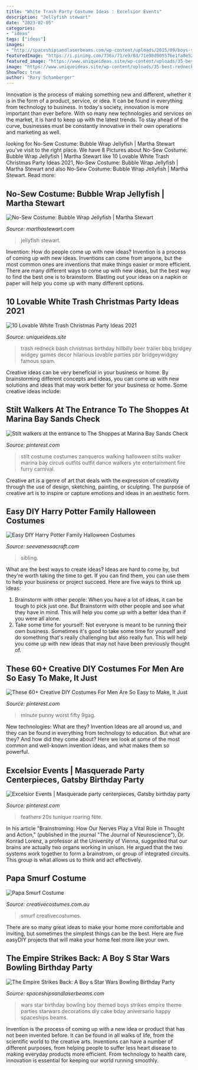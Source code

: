 ```yaml
---
title: "White Trash Party Costume Ideas : Excelsior Events"
description: "Jellyfish stewart"
date: "2023-02-05"
categories:
- "ideas"
tags: ["ideas"]
images:
- "http://spaceshipsandlaserbeams.com/wp-content/uploads/2015/09/boys-star-wars-bowling-birthday-party-ideas.jpg"
featuredImage: "https://i.pinimg.com/736x/71/e9/8d/71e98d905576e1fa0e522249844133cc.jpg"
featured_image: "https://www.uniqueideas.site/wp-content/uploads/35-best-redneck-party-images-on-pinterest-redneck-party-hillbilly.jpg"
image: "https://www.uniqueideas.site/wp-content/uploads/35-best-redneck-party-images-on-pinterest-redneck-party-hillbilly.jpg"
ShowToc: true
author: "Rory Schamberger"
---
```



Innovation is the process of making something new and different, whether it is in the form of a product, service, or idea. It can be found in everything from technology to business. In today's society, innovation is more important than ever before. With so many new technologies and services on the market, it is hard to keep up with the latest trends. To stay ahead of the curve, businesses must be constantly innovative in their own operations and marketing as well.

	

		
looking for No-Sew Costume: Bubble Wrap Jellyfish | Martha Stewart you've visit to the right place. We have 8 Pictures about No-Sew Costume: Bubble Wrap Jellyfish | Martha Stewart like 10 Lovable White Trash Christmas Party Ideas 2021, No-Sew Costume: Bubble Wrap Jellyfish | Martha Stewart and also No-Sew Costume: Bubble Wrap Jellyfish | Martha Stewart. Read more:
		
    
## No-Sew Costume: Bubble Wrap Jellyfish | Martha Stewart

<img loading=lazy src="http://assets.marthastewart.com/styles/wmax-1500/d17/a98318_hal00_mimi/a98318_hal00_mimi_sq.jpg?itok=nBH8YZCn" onerror="this.onerror=null;this.src='https://tse2.mm.bing.net/th?id=OIP.kVxomowLfGwjG1q3fINsAwHaHa&amp;pid=15.1';" alt="No-Sew Costume: Bubble Wrap Jellyfish | Martha Stewart">

_Source: marthastewart.com_

>jellyfish stewart. 

	

Invention: How do people come up with new ideas?
Invention is a process of coming up with new ideas. Inventions can come from anyone, but the most common ones are inventions that make things easier or more efficient. There are many different ways to come up with new ideas, but the best way to find the best one is to brainstorm. Blasting out your ideas on a napkin or paper will help you come up with many different options.

    
## 10 Lovable White Trash Christmas Party Ideas 2021

<img loading=lazy src="https://www.uniqueideas.site/wp-content/uploads/35-best-redneck-party-images-on-pinterest-redneck-party-hillbilly.jpg" onerror="this.onerror=null;this.src='https://tse4.mm.bing.net/th?id=OIP.GDw68L61JHLpHmwlSBkgWgHaLG&amp;pid=15.1';" alt="10 Lovable White Trash Christmas Party Ideas 2021">

_Source: uniqueideas.site_

>trash redneck bash christmas birthday hillbilly beer trailer bbq bridgey widgey games decor hilarious lovable parties pbr bridgeywidgey famous spam. 

	

Creative ideas can be very beneficial in your business or home. By brainstorming different concepts and ideas, you can come up with new solutions and ideas that may work better for your business or home. Some creative ideas include:

    
## Stilt Walkers At The Entrance To The Shoppes At Marina Bay Sands Check

<img loading=lazy src="https://i.pinimg.com/736x/71/e9/8d/71e98d905576e1fa0e522249844133cc.jpg" onerror="this.onerror=null;this.src='https://tse2.mm.bing.net/th?id=OIP.rbaA2H6hXECFgOPucnSXlwAAAA&amp;pid=15.1';" alt="Stilt walkers at the entrance to The Shoppes at Marina Bay Sands Check">

_Source: pinterest.com_

>stilt costume costumes zanqueros walking halloween stilts walker marina bay circus outfits outfit dance walkers yte entertainment fire furry carnival. 

	

Creative art is a genre of art that deals with the expression of creativity through the use of design, sketching, painting, or sculpting. The purpose of creative art is to inspire or capture emotions and ideas in an aesthetic form.

    
## Easy DIY Harry Potter Family Halloween Costumes

<img loading=lazy src="https://seevanessacraft.com/wp-content/uploads/2020/11/Halloween-2020-4-copy.jpg" onerror="this.onerror=null;this.src='https://tse1.mm.bing.net/th?id=OIP.8Xkjui8GRHeoj_zBo5dunAHaLH&amp;pid=15.1';" alt="Easy DIY Harry Potter Family Halloween Costumes">

_Source: seevanessacraft.com_

>sibling. 

	

What are the best ways to create ideas?
Ideas are hard to come by, but they're worth taking the time to get. If you can find them, you can use them to help your business or project succeed. Here are five ways to think up ideas: 
1. Brainstorm with other people: When you have a lot of ideas, it can be tough to pick just one. But Brainstorm with other people and see what they have in mind. This will help you come up with a better idea than if you were all alone. 
2. Take some time for yourself: Not everyone is meant to be running their own business. Sometimes it's good to take some time for yourself and do something that's really challenging but also really fun. This will help you come up with new ideas that may not have been previously thought of. 

    
## These 60+ Creative DIY Costumes For Men Are So Easy To Make, It Just

<img loading=lazy src="https://i.pinimg.com/originals/ee/8e/d1/ee8ed11f6325d98c3f3101ae77b7c00f.jpg" onerror="this.onerror=null;this.src='https://tse1.mm.bing.net/th?id=OIP.WgS0uEFALvB09JIX8jTKwQHaLI&amp;pid=15.1';" alt="These 60+ Creative DIY Costumes For Men Are So Easy to Make, It Just">

_Source: pinterest.com_

>minute punny worst fifty 9gag. 

	

New technologies: What are they?
Invention Ideas are all around us, and they can be found in everything from technology to education. But what are they? And how did they come about? Here we look at some of the most common and well-known invention ideas, and what makes them so powerful.

    
## Excelsior Events | Masquerade Party Centerpieces, Gatsby Birthday Party

<img loading=lazy src="https://i.pinimg.com/736x/04/5f/f4/045ff43f13386ca14a5b73ef7173907c--st-party-black-white-gold.jpg" onerror="this.onerror=null;this.src='https://tse4.mm.bing.net/th?id=OIP.igoHn--317zGeZliqt1oLwHaLH&amp;pid=15.1';" alt="Excelsior Events | Masquerade party centerpieces, Gatsby birthday party">

_Source: pinterest.com_

>feathers 20s tunique roaring fête. 

	

In his article "Brainstroming: How Our Nerves Play a Vital Role in Thought and Action," (published in the journal "The Journal of Neuroscience"), Dr. Konrad Lorenz, a professor at the University of Vienna, suggested that our brains are actually two organs working in unison. He argued that the two systems work together to form a brainstrom, or group of integrated circuits. This group is what allows us to think and act effectively.

    
## Papa Smurf Costume

<img loading=lazy src="https://www.creativecostumes.com.au/wp-content/uploads/2018/07/CC_April_18_057-768x1024.jpg" onerror="this.onerror=null;this.src='https://tse2.mm.bing.net/th?id=OIP.bQv5xuS61pzrQP1UppqLegHaJ4&amp;pid=15.1';" alt="Papa Smurf Costume">

_Source: creativecostumes.com.au_

>smurf creativecostumes. 

	

There are so many great ideas to make your home more comfortable and inviting, but sometimes the simplest things can be the best. Here are five easyDIY projects that will make your home feel more like your own.

    
## The Empire Strikes Back: A Boy S Star Wars Bowling Birthday Party

<img loading=lazy src="http://spaceshipsandlaserbeams.com/wp-content/uploads/2015/09/boys-star-wars-bowling-birthday-party-ideas.jpg" onerror="this.onerror=null;this.src='https://tse3.mm.bing.net/th?id=OIP.4uDKxgLDz6TmDrSIDnvRLwHaLH&amp;pid=15.1';" alt="The Empire Strikes Back: A Boy s Star Wars Bowling Birthday Party">

_Source: spaceshipsandlaserbeams.com_

>wars star birthday bowling boy themed boys strikes empire theme parties starwars decorations diy cake bday aniversario happy spaceships beams. 

	

Invention is the process of coming up with a new idea or product that has not been invented before. It can be found in all walks of life, from the scientific world to the creative arts. Inventions can have a number of different purposes, from helping people to suffer less heart disease to making everyday products more efficient. From technology to health care, innovation is essential for keeping our world running smoothly.

